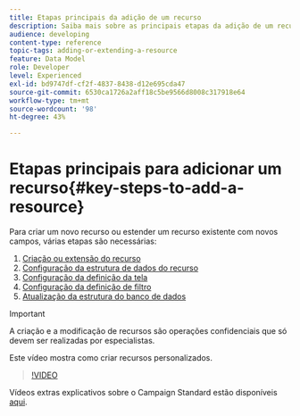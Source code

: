 ```yaml
---
title: Etapas principais da adição de um recurso
description: Saiba mais sobre as principais etapas da adição de um recurso no modelo de dados do Adobe Campaign.
audience: developing
content-type: reference
topic-tags: adding-or-extending-a-resource
feature: Data Model
role: Developer
level: Experienced
exl-id: bd9747df-cf2f-4837-8438-d12e695cda47
source-git-commit: 6530ca1726a2aff18c5be9566d8008c317918e64
workflow-type: tm+mt
source-wordcount: '98'
ht-degree: 43%

---
```


# Etapas principais para adicionar um recurso{#key-steps-to-add-a-resource}

Para criar um novo recurso ou estender um recurso existente com novos campos, várias etapas são necessárias:

1. [Criação ou extensão do recurso](../../developing/using/creating-or-extending-the-resource.md)
1. [Configuração da estrutura de dados do recurso](../../developing/using/configuring-the-resource-s-data-structure.md)
1. [Configuração da definição da tela](../../developing/using/configuring-the-screen-definition.md)
1. [Configuração da definição de filtro](../../developing/using/configuring-filter-definition.md)
1. [Atualização da estrutura do banco de dados](../../developing/using/updating-the-database-structure.md)

>[!IMPORTANT]
>
>A criação e a modificação de recursos são operações confidenciais que só devem ser realizadas por especialistas.

Este vídeo mostra como criar recursos personalizados.

>[!VIDEO](https://video.tv.adobe.com/v/27715?quality=9&captions=eng)

Vídeos extras explicativos sobre o Campaign Standard estão disponíveis [aqui](https://experienceleague.adobe.com/docs/campaign-standard-learn/tutorials/overview.html?lang=pt-BR).
